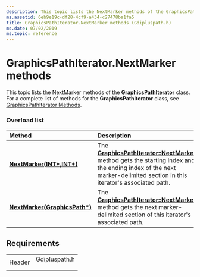 ```yaml
---
description: This topic lists the NextMarker methods of the GraphicsPathIterator class. For a complete list of methods for the GraphicsPathIterator class, see GraphicsPathIterator Methods.
ms.assetid: 6eb9e19c-df28-4cf9-a434-c27478ba1fa5
title: GraphicsPathIterator.NextMarker methods (Gdipluspath.h)
ms.date: 07/02/2019
ms.topic: reference
---
```


# GraphicsPathIterator.NextMarker methods

This topic lists the NextMarker methods of the [**GraphicsPathIterator**](/windows/win32/api/gdipluspath/nl-gdipluspath-graphicspathiterator) class. For a complete list of methods for the **GraphicsPathIterator** class, see [GraphicsPathIterator Methods](-gdiplus-class-graphicspathiterator-methods.md).

### Overload list



| Method                                                                                                 | Description                                                                                                                                                                                                                                                 |
|:-------------------------------------------------------------------------------------------------------|:------------------------------------------------------------------------------------------------------------------------------------------------------------------------------------------------------------------------------------------------------------|
| [**NextMarker(INT\*,INT\*)**](/previous-versions//ms535465(v=vs.85)) | The [**GraphicsPathIterator::NextMarker**](/previous-versions//ms535465(v=vs.85)) method gets the starting index and the ending index of the next marker-delimited section in this iterator's associated path.<br/> |
| [**NextMarker(GraphicsPath\*)**](/windows/win32/api/gdipluspath/nf-gdipluspath-graphicspathiterator-nextmarker(outconstgraphicspath))             | The [**GraphicsPathIterator::NextMarker**](/windows/win32/api/gdipluspath/nf-gdipluspath-graphicspathiterator-nextmarker(outconstgraphicspath)) method gets the next marker-delimited section of this iterator's associated path.<br/>                                                           |



## Requirements



|                   |                                                                                          |
|-------------------|------------------------------------------------------------------------------------------|
| Header<br/> | <dl> <dt>Gdipluspath.h</dt> </dl> |



 

 
